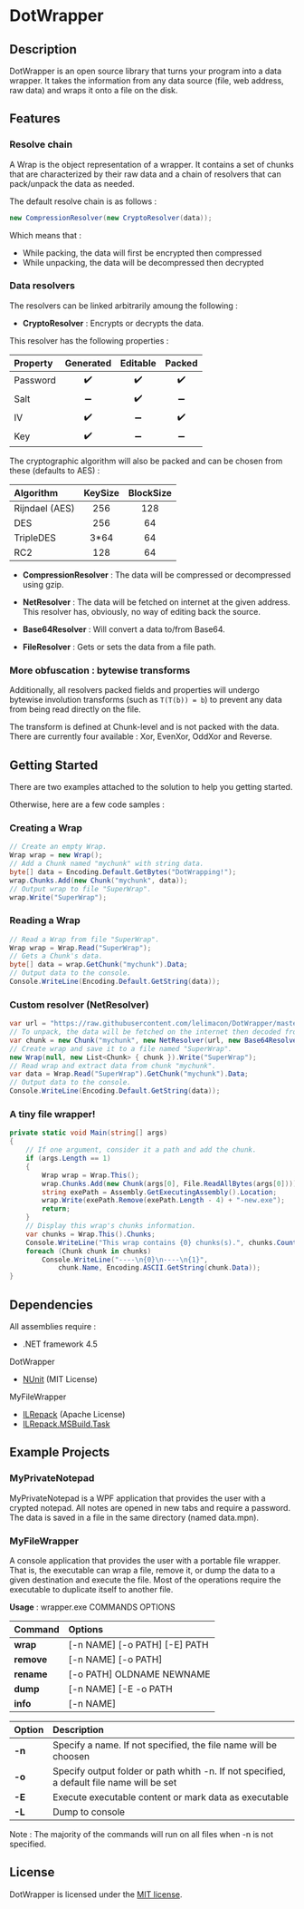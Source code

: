 
# DotWrapper


## Description

DotWrapper is an open source library that turns your program into a data wrapper. It takes the information from any data source (file, web address, raw data) and wraps it onto a file on the disk.


## Features

### Resolve chain

A Wrap is the object representation of a wrapper. It contains a set of chunks that are characterized by their raw data and a chain of resolvers that can pack/unpack the data as needed.

The default resolve chain is as follows :

```csharp
new CompressionResolver(new CryptoResolver(data));
```

Which means that :
- While packing, the data will first be encrypted then compressed
- While unpacking, the data will be decompressed then decrypted

### Data resolvers

The resolvers can be linked arbitrarily amoung the following :

- **CryptoResolver** : Encrypts or decrypts the data.

This resolver has the following properties :

| Property |      Generated     |       Editable     |       Packed       |
|:-------- |:------------------:|:------------------:|:------------------:|
| Password | :heavy_check_mark: | :heavy_check_mark: | :heavy_check_mark: |
| Salt     | :heavy_minus_sign: | :heavy_check_mark: | :heavy_minus_sign: |
| IV       | :heavy_check_mark: | :heavy_minus_sign: | :heavy_check_mark: |
| Key      | :heavy_check_mark: | :heavy_minus_sign: | :heavy_minus_sign: |

The cryptographic algorithm will also be packed and can be chosen from these (defaults to AES) :

| Algorithm      | KeySize | BlockSize |
|:-------------- |:-------:|:---------:|
| Rijndael (AES) |   256   |    128    |
| DES            |   256   |    64     |
| TripleDES      |  3*64   |    64     |
| RC2            |   128   |    64     |

- **CompressionResolver** : The data will be compressed or decompressed using gzip.

- **NetResolver** : The data will be fetched on internet at the given address. This resolver has, obviously, no way of editing back the source.

- **Base64Resolver** : Will convert a data to/from Base64.

- **FileResolver** : Gets or sets the data from a file path.

### More obfuscation : bytewise transforms

Additionally, all resolvers packed fields and properties will undergo bytewise involution transforms (such as `T(T(b)) = b`) to prevent any data from being read directly on the file.

The transform is defined at Chunk-level and is not packed with the data. There are currently four available : Xor, EvenXor, OddXor and Reverse.


## Getting Started

There are two examples attached to the solution to help you getting started.

Otherwise, here are a few code samples :

### Creating a Wrap

```csharp
// Create an empty Wrap.
Wrap wrap = new Wrap();
// Add a Chunk named "mychunk" with string data.
byte[] data = Encoding.Default.GetBytes("DotWrapping!");
wrap.Chunks.Add(new Chunk("mychunk", data));
// Output wrap to file "SuperWrap".
wrap.Write("SuperWrap");
```

### Reading a Wrap

```csharp
// Read a Wrap from file "SuperWrap".
Wrap wrap = Wrap.Read("SuperWrap");
// Gets a Chunk's data.
byte[] data = wrap.GetChunk("mychunk").Data;
// Output data to the console.
Console.WriteLine(Encoding.Default.GetString(data));
```

### Custom resolver (NetResolver)

```csharp
var url = "https://raw.githubusercontent.com/lelimacon/DotWrapper/master/DotWrapper.Test/TestFiles/myBase64message.txt";
// To unpack, the data will be fetched on the internet then decoded from base64.
var chunk = new Chunk("mychunk", new NetResolver(url, new Base64Resolver()));
// Create wrap and save it to a file named "SuperWrap".
new Wrap(null, new List<Chunk> { chunk }).Write("SuperWrap");
// Read wrap and extract data from chunk "mychunk".
var data = Wrap.Read("SuperWrap").GetChunk("mychunk").Data;
// Output data to the console.
Console.WriteLine(Encoding.Default.GetString(data));
```

### A tiny file wrapper!

```csharp
private static void Main(string[] args)
{
	// If one argument, consider it a path and add the chunk.
	if (args.Length == 1)
	{
		Wrap wrap = Wrap.This();
		wrap.Chunks.Add(new Chunk(args[0], File.ReadAllBytes(args[0])));
		string exePath = Assembly.GetExecutingAssembly().Location;
		wrap.Write(exePath.Remove(exePath.Length - 4) + "-new.exe");
		return;
	}
	// Display this wrap's chunks information.
	var chunks = Wrap.This().Chunks;
	Console.WriteLine("This wrap contains {0} chunks(s).", chunks.Count);
	foreach (Chunk chunk in chunks)
		Console.WriteLine("----\n{0}\n----\n{1}",
			chunk.Name, Encoding.ASCII.GetString(chunk.Data));
}
```


## Dependencies

All assemblies require :
- .NET framework 4.5

DotWrapper
- [NUnit](http://www.nunit.org/) (MIT License)

MyFileWrapper
- [ILRepack](https://github.com/gluck/il-repack) (Apache License)
- [ILRepack.MSBuild.Task](https://github.com/peters/ILRepack.MSBuild.Task)


## Example Projects

### MyPrivateNotepad

MyPrivateNotepad is a WPF application that provides the user with a crypted notepad. All notes are opened in new tabs and require a password.
The data is saved in a file in the same directory (named data.mpn).

### MyFileWrapper

A console application that provides the user with a portable file wrapper.
That is, the executable can wrap a file, remove it, or dump the data to a given destination and execute the file.
Most of the operations require the executable to duplicate itself to another file.

**Usage** : wrapper.exe COMMANDS OPTIONS

| Command    | Options                       |
|:---------- |:----------------------------- |
| **wrap**   | [-n NAME] [-o PATH] [-E] PATH |
| **remove** | [-n NAME] [-o PATH]           |
| **rename** | [-o PATH] OLDNAME NEWNAME     |
| **dump**   | [-n NAME] [-E -o PATH | -L]   |
| **info**   | [-n NAME]                     |

| Option | Description |
|:------ |:----------- |
| **-n** | Specify a name. If not specified, the file name will be choosen |
| **-o** | Specify output folder or path whith -n. If not specified, a default file name will be set |
| **-E** | Execute executable content or mark data as executable |
| **-L** | Dump to console |

Note : The majority of the commands will run on all files when -n is not specified.

## License

DotWrapper is licensed under the [MIT license](https://github.com/lelimacon/DotWrapper/blob/master/LICENSE.txt).
